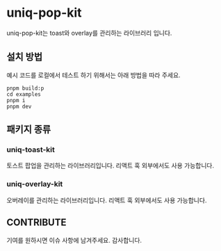 # uniq-pop-kit

uniq-pop-kit는 toast와 overlay를 관리하는 라이브러리 입니다.

## 설치 방법

예시 코드를 로컬에서 테스트 하기 위해서는 아래 방법을 따라 주세요.

```
pnpm build:p
cd examples
pnpm i
pnpm dev
```

## 패키지 종류

### uniq-toast-kit

토스트 팝업을 관리하는 라이브러리입니다. 리액트 훅 외부에서도 사용 가능합니다.

### uniq-overlay-kit

오버레이를 관리하는 라이브러리입니다. 리액트 훅 외부에서도 사용 가능합니다.

## CONTRIBUTE

기여를 원하시면 이슈 사항에 남겨주세요. 감사합니다.
